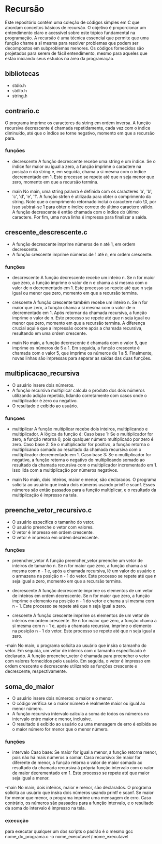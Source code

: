 # Recursão 
Este repositório contém uma coleção de códigos simples em C que abordam conceitos básicos de recursão. O objetivo é proporcionar um entendimento claro e acessível sobre este tópico fundamental na programação.
A recursão é uma técnica essencial que permite que uma função chame a si mesma para resolver problemas que podem ser decompostos em subproblemas menores.
Os códigos fornecidos são projetados para serem de fácil entendimento, mesmo para aqueles que estão iniciando seus estudos na área da programação. 

## bibliotecas
- stdio.h
- stdlib.h
- string.h

## contrario.c
O programa imprime os caracteres da string em ordem inversa. 
A função recursiva decrescente é chamada repetidamente, cada vez com o índice diminuído, até que o índice se torne negativo, momento em que a recursão para.
### funções
- decrescente
A função decrescente recebe uma string e um índice. Se o índice for maior ou igual a zero, 
a função imprime o caractere na posição n da string e, em seguida, chama a si mesma com o índice decrementado em 1. 
Este processo se repete até que n seja menor que zero, momento em que a recursão termina.

- main
No main, uma string palavra é definida com os caracteres 'a', 'b', 'c', 'd', 'e', 'f'. 
A função strlen é utilizada para obter o comprimento da string. 
Note que o comprimento retornado inclui o caractere nulo \0, por isso subtrai-se 1 para obter o índice correto do último caractere válido. 
A função decrescente é então chamada com o índice do último caractere. 
Por fim, uma nova linha é impressa para finalizar a saída.

## crescente_descrescente.c
- A função decrescente imprime números de n até 1, em ordem decrescente.
- A função crescente imprime números de 1 até n, em ordem crescente.
### funções
- descrescente
A função decrescente recebe um inteiro n. Se n for maior que zero, a função imprime o valor de n e chama a si mesma com o valor de n decrementado em 1.
Este processo se repete até que n seja igual ou menor que zero, momento em que a recursão termina.

- crescente
A função crescente também recebe um inteiro n. Se n for maior que zero, a função chama a si mesma com o valor de n decrementado em 1. 
Após retornar da chamada recursiva, a função imprime o valor de n. 
Este processo se repete até que n seja igual ou menor que zero, momento em que a recursão termina. 
A diferença crucial aqui é que a impressão ocorre após a chamada recursiva, resultando em uma ordem crescente.

- main 
No main, a função decrescente é chamada com o valor 5, que imprime os números de 5 a 1. 
Em seguida, a função crescente é chamada com o valor 5, que imprime os números de 1 a 5. 
Finalmente, novas linhas são impressas para separar as saídas das duas funções.

## multiplicacao_recursiva
- O usuário insere dois números.
- A função recursiva multiplicar calcula o produto dos dois números utilizando adição repetida, lidando corretamente com casos onde o multiplicador é zero ou negativo.
- O resultado é exibido ao usuário.
### funçoes
- multiplicar 
A função multiplicar recebe dois inteiros, multiplicando e multiplicador. A lógica da função é:
Caso base 1: Se o multiplicador for zero, a função retorna 0, pois qualquer número multiplicado por zero é zero.
Caso base 2: Se o multiplicador for positivo, a função retorna o multiplicando somado ao resultado da chamada recursiva com o multiplicador decrementado em 1.
Caso base 3: Se o multiplicador for negativo, a função retorna o negativo do multiplicando somado ao resultado da chamada recursiva com o multiplicador incrementado em 1. Isso lida com a multiplicação por números negativos.

- main
No main, dois inteiros, maior e menor, são declarados. O programa solicita ao usuário que insira dois números usando printf e scanf. 
Esses números são então passados para a função multiplicar, e o resultado da multiplicação é impresso na tela.

## preenche_vetor_recursivo.c 
- O usuário especifica o tamanho do vetor.
- O usuário preenche o vetor com valores.
- O vetor é impresso em ordem crescente.
- O vetor é impresso em ordem decrescente.

### funções 
- preencher_vetor
A função preencher_vetor preenche um vetor de inteiros de tamanho n. 
Se n for maior que zero, a função chama a si mesma com n - 1 e, após a chamada recursiva, lê um valor do usuário e o armazena na posição n - 1 do vetor. 
Este processo se repete até que n seja igual a zero, momento em que a recursão termina.

- decrescente
A função decrescente imprime os elementos de um vetor de inteiros em ordem decrescente.
Se n for maior que zero, a função imprime o elemento na posição n - 1 do vetor e chama a si mesma com n - 1. 
Este processo se repete até que n seja igual a zero.

- crescente
A função crescente imprime os elementos de um vetor de inteiros em ordem crescente. 
Se n for maior que zero, a função chama a si mesma com n - 1 e, após a chamada recursiva, imprime o elemento na posição n - 1 do vetor. 
Este processo se repete até que n seja igual a zero.

-main
No main, o programa solicita ao usuário que insira o tamanho do vetor. Em seguida, um vetor de inteiros com o tamanho especificado é declarado. 
A função preencher_vetor é chamada para preencher o vetor com valores fornecidos pelo usuário. 
Em seguida, o vetor é impresso em ordem crescente e decrescente utilizando as funções crescente e decrescente, respectivamente.

## soma_do_maior
- O usuário insere dois números: o maior e o menor.
- O código verifica se o maior número é realmente maior ou igual ao menor número.
- A função recursiva intervalo calcula a soma de todos os números no intervalo entre maior e menor, inclusive.
- O resultado é exibido ao usuário ou uma mensagem de erro é exibida se o maior número for menor que o menor número.
  
### funções
- intervalo 
Caso base: Se maior for igual a menor, a função retorna menor, pois não há mais números a somar.
Caso recursivo: Se maior for diferente de menor, a função retorna o valor de maior somado ao resultado da chamada recursiva à própria função intervalo com o valor de maior decrementado em 1.
Este processo se repete até que maior seja igual a menor.

-main
No main, dois inteiros, maior e menor, são declarados. O programa solicita ao usuário que insira dois números usando printf e scanf. 
Se maior for menor que menor, o programa imprime uma mensagem de erro. 
Caso contrário, os números são passados para a função intervalo, e o resultado da soma do intervalo é impresso na tela.

### execução
para executar qualquer um dos scripts o padrão é o mesmo 
gcc nome_do_programa.c -o nome_executavel
/.nome_executavel
